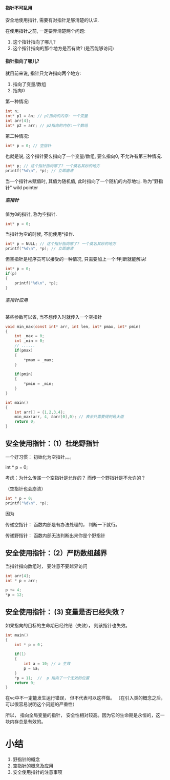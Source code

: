 #### 指针不可乱用

安全地使用指针, 需要有对指针足够清楚的认识.



在使用指针之前, 一定要弄清楚两个问题:

1. 这个指针指向了哪儿?
2. 这个指针指向的那个地方是否有效? (是否能够访问)



#### 指针指向了哪儿?

就目前来说, 指针只允许指向两个地方:

1. 指向了变量/数组
2. 指向0



第一种情况:

```c++
int n;
int* p1 = &n; // p1指向的内存: 一个变量
int arr[4];
int* p2 = arr; // p2指向的内存:一个数组
```



第二种情况:

```c++
int* p = 0; // 空指针
```



也就是说, 这个指针要么指向了一个变量/数组, 要么指向0, 不允许有第三种情况.

```c++
int* p; // 这个指针指向哪了? 一个莫名其妙的地方
printf("%d\n", *p); // 立即崩溃
```

当一个指针未赋值时, 其值为随机值, 此时指向了一个随机的内存地址. 称为"野指针" wild pointer



##### 空指针

值为0的指针, 称为空指针.

```c++
int* p = 0;
```

当指针为空的时候, 不能使用*操作.

```c++
int* p = NULL; // 这个指针指向哪了? 一个莫名其妙的地方
printf("%d\n", *p); // 立即崩溃
```

但空指针是程序员可以接受的一种情况, 只需要加上一个if判断就能解决!

```c
int* p = 0;
if(p)
{
 	printf("%d\n", *p);   
}
```

###### 空指针应用

某些参数可以省, 当不想传入时就传入一个空指针

```c
void min_max(const int* arr, int len, int* pmax, int* pmin)
{
    int _max = 0;
    int _min = 0;
    // ......
    if(pmax)
    {
        *pmax = _max;
    }
    
    if(pmin)
    {
        *pmin = _min;
    }
}

int main()
{
    int arr[] = {1,2,3,4};
    min_max(arr, 4, &arr[0],0); // 表示只需要得到最大值
    return 0;
}
```



## 安全使用指针：（1）杜绝野指针

一个好习惯： 初始化为空指针。。。

int * p = 0;



考虑：为什么传递一个空指针是允许的？ 而传一个野指针是不允许的？

（空指针也会崩溃）

```c
int * p = 0;
printf("%d\n", *p);
```



因为

传递空指针： 函数内部是有办法处理的， 判断一下就行。

传递野指针： 函数内部无法判断出来你是个野指针



## 安全使用指针：（2）严防数组越界

当指针指向数组时， 要注意不要越界访问

```c
int arr[4];
int * p = arr;

p += 4;
*p = 12;
```

## 安全使用指针： (3) 变量是否已经失效？
如果指向的目标的生命期已经终结（失效）， 则该指针也失效。
```c
int main()
{
	int * p = 0；
	
	if(1)
    {
        int a = 10; // a 生效
        p = &a;
    }
    *p = 11;  //  p 指向了一个无效的位置
    return 0;
}
```
在vc中不一定能发生运行错误， 但不代表可以这样做。
（在引入类的概念之后， 可以很容易说明这个问题的严重性）

所以， 指向全局变量的指针， 安全性相对较高。因为它的生命期是永恒的，这一块内存总是有效的。

# 小结
1. 野指针的概念
2. 空指针的概念及应用
3. 安全使用指针的注意事项
